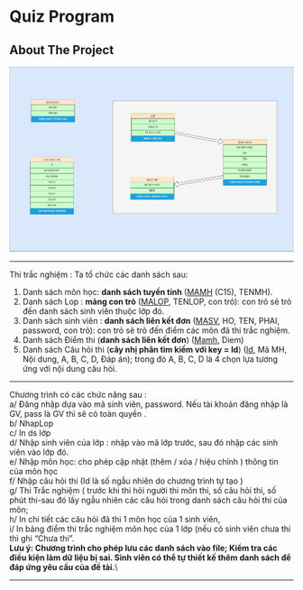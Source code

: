 
# **Quiz Program**

<!-- ABOUT THE PROJECT -->
## About The Project

<img src="images/about-project.png" alt="about-project" width="900">

---------------

Thi trắc nghiệm : Ta tổ chức các danh sách sau:

1. Danh sách môn học: **danh sách tuyến tính** (<ins>MAMH</ins> (C15), TENMH).
2. Danh sách Lop : **mảng con trỏ** (<ins>MALOP</ins>, TENLOP, con trỏ): con trỏ sẻ trỏ đến danh sách sinh viên thuộc lớp đó.
3. Danh sách sinh viên : **danh sách liên kết đơn** (<ins>MASV</ins>, HO, TEN, PHAI, password, con trỏ): con trỏ sẽ trỏ đến điểm các môn đã thi trắc nghiệm.
4. Danh sách Điểm thi (**danh sách liên kết đơn**) (<ins>Mamh</ins>, Diem)
5. Danh sách Câu hỏi thi (**cây nhị phân tìm kiếm với key = Id**) (<ins>Id</ins>, Mã MH, Nội dung, A, B, C, D, Đáp án); trong đó A, B, C, D là 4 chọn lựa tương ứng với nội dung câu hỏi.

---

Chương trình có các chức năng sau : \
a/ Đăng nhập dựa vào mã sinh viên, password. Nếu tài khoản đăng nhập là GV, pass là GV thì sẽ có toàn quyền .\
b/ NhapLop\
c/ In ds lớp\
d/ Nhập sinh viên của lớp : nhập vào mã lớp trước, sau đó nhập các sinh viên vào lớp đó. \
e/ Nhập môn học: cho phép cập nhật (thêm / xóa / hiệu chỉnh ) thông tin của môn học\
f/ Nhập câu hỏi thi (Id là số ngẫu nhiên do chương trình tự tạo )\
g/ Thi Trắc nghiệm ( trước khi thi hỏi người thi môn thi, số câu hỏi thi, số phút thi-sau đó lấy ngẫu nhiên các câu hỏi trong danh sách câu hỏi thi của môn; \
h/ In chi tiết các câu hỏi đã thi 1 môn học của 1 sinh viên, \
i/ In bảng điểm thi trắc nghiệm môn học của 1 lớp (nếu có sinh viên chưa thi thì ghi “Chưa thi”.\
**Lưu ý: Chương trình cho phép lưu các danh sách vào file; Kiểm tra các điều kiện làm dữ liệu bị sai. Sinh viên có thể tự thiết kế thêm danh sách để đáp ứng yêu cầu của đề tài.**\

---
